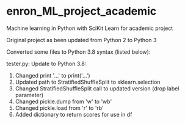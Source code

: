 # enron_ML_project_academic
Machine learning in Python with SciKit Learn for academic project

Original project as been updated from Python 2 to Python 3

Converted some files to Python 3.8 syntax (listed below):

tester.py:
Update to Python 3.8:
1. Changed print '...'  to print('...')
2. Updated path to StratifiedShuffleSplit to sklearn.selection
3. Changed StratifiedShuffleSplit call to updated version (drop label parameter)
4. Changed pickle.dump from 'w' to 'wb'
5. Changed pickle.load from 'r' to 'rb'
6. Added dictionary to return scores for use in df
